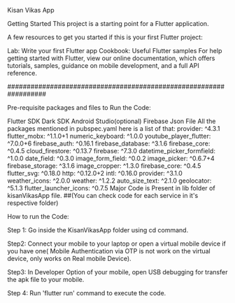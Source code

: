 Kisan Vikas App

Getting Started
This project is a starting point for a Flutter application.

A few resources to get you started if this is your first Flutter project:

Lab: Write your first Flutter app
Cookbook: Useful Flutter samples
For help getting started with Flutter, view our online documentation, which offers tutorials, samples, guidance on mobile development, and a full API reference.

##################################################################

Pre-requisite packages and files to Run the Code:

Flutter SDK
Dark SDK
Android Studio(optional)
Firebase Json File
All the packages mentioned in pubspec.yaml here is a list of that: provider: ^4.3.1 flutter_mobx: ^1.1.0+1 numeric_keyboard: ^1.0.0 youtube_player_flutter: ^7.0.0+6 firebase_auth: ^0.16.1 firebase_database: ^3.1.6 firebase_core: ^0.4.5 cloud_firestore: ^0.13.7 firebase: ^7.3.0 datetime_picker_formfield: ^1.0.0 date_field: ^0.3.0 image_form_field: ^0.0.2 image_picker: ^0.6.7+4 firebase_storage: ^3.1.6 image_cropper: ^1.3.0 firebase_core: ^0.4.5 flutter_svg: ^0.18.0 http: ^0.12.0+2 intl: ^0.16.0 provider: ^3.1.0 weather_icons: ^2.0.0 weather: ^1.2.2 auto_size_text: ^2.1.0 geolocator: ^5.1.3 flutter_launcher_icons: ^0.7.5
Major Code is Present in lib folder of kisanVikasApp file.
##(You can check code for each service in it's respective folder)

How to run the Code:

Step 1: Go inside the KisanVikasApp folder using cd command.

Step2: Connect your mobile to your laptop or open a virtual mobile device if you have one( Mobile Authentication via OTP is not work on the virtual device, only works on Real mobile Device).

Step3: In Developer Option of your mobile, open USB debugging for transfer the apk file to your mobile.

Step 4: Run 'flutter run' command to execute the code.
